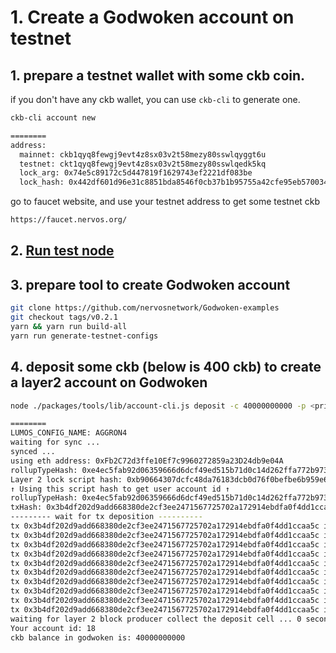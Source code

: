 # 1. Create a Godwoken account on testnet

## 1. prepare a testnet wallet with some ckb coin.

if you don't have any ckb wallet, you can use `ckb-cli` to generate one.

```sh
ckb-cli account new

========
address:
  mainnet: ckb1qyq8fewgj9evt4z8sx03v2t58mezy80sswlqyggt6u
  testnet: ckt1qyq8fewgj9evt4z8sx03v2t58mezy80sswlqedk5kq
  lock_arg: 0x74e5c89172c5d447819f1629743ef2221df083be
  lock_hash: 0x442df601d96e31c8851bda8546f0cb37b1b95755a42cfe95eb5700341d1a662f
```

go to faucet website, and use your testnet address to get some testnet ckb

```sh
https://faucet.nervos.org/
```

## 2. [Run test node](../component-tutorials/5.setup.testnet.node.md)

## 3. prepare tool to create Godwoken account

```sh
git clone https://github.com/nervosnetwork/Godwoken-examples
git checkout tags/v0.2.1
yarn && yarn run build-all
yarn run generate-testnet-configs
```

## 4. deposit some ckb (below is 400 ckb) to create a layer2 account on Godwoken

```sh
node ./packages/tools/lib/account-cli.js deposit -c 40000000000 -p <private_key> -l <your eth_address>

========
LUMOS_CONFIG_NAME: AGGRON4
waiting for sync ...
synced ...
using eth address: 0xFb2C72d3ffe10Ef7c9960272859a23D24db9e04A
rollupTypeHash: 0xe4ec5fab92d06359666d6dcf49ed515b71d0c14d262ffa772b973bcaa5dff5a9
Layer 2 lock script hash: 0xb90664307dcfc48da76183dcb0d76f0befbe6b959e6781df84dc1b20d829022a
↑ Using this script hash to get user account id ↑
rollupTypeHash: 0xe4ec5fab92d06359666d6dcf49ed515b71d0c14d262ffa772b973bcaa5dff5a9
txHash: 0x3b4df202d9add668380de2cf3ee2471567725702a172914ebdfa0f4dd1ccaa5c
--------- wait for tx deposition ----------
tx 0x3b4df202d9add668380de2cf3ee2471567725702a172914ebdfa0f4dd1ccaa5c is pending, waited for 0 seconds
tx 0x3b4df202d9add668380de2cf3ee2471567725702a172914ebdfa0f4dd1ccaa5c is pending, waited for 3 seconds
tx 0x3b4df202d9add668380de2cf3ee2471567725702a172914ebdfa0f4dd1ccaa5c is pending, waited for 6 seconds
tx 0x3b4df202d9add668380de2cf3ee2471567725702a172914ebdfa0f4dd1ccaa5c is pending, waited for 9 seconds
tx 0x3b4df202d9add668380de2cf3ee2471567725702a172914ebdfa0f4dd1ccaa5c is pending, waited for 12 seconds
tx 0x3b4df202d9add668380de2cf3ee2471567725702a172914ebdfa0f4dd1ccaa5c is pending, waited for 15 seconds
tx 0x3b4df202d9add668380de2cf3ee2471567725702a172914ebdfa0f4dd1ccaa5c is pending, waited for 18 seconds
tx 0x3b4df202d9add668380de2cf3ee2471567725702a172914ebdfa0f4dd1ccaa5c is pending, waited for 21 seconds
tx 0x3b4df202d9add668380de2cf3ee2471567725702a172914ebdfa0f4dd1ccaa5c is committed, waited for 24 seconds
tx 0x3b4df202d9add668380de2cf3ee2471567725702a172914ebdfa0f4dd1ccaa5c is committed!
waiting for layer 2 block producer collect the deposit cell ... 0 seconds
Your account id: 18
ckb balance in godwoken is: 40000000000
```
